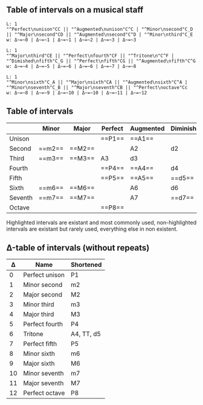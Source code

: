 ## Table of intervals on a musical staff
```music-abc
L: 1
"^Perfect\nunison"CC || "^Augmented\nunison"C^C | "^Minor\nsecond"C_D || "^Major\nsecond"CD || "^Augmented\nsecond"C^D | "^Minor\nthird"C_E
w: Δ~=~0 | Δ~=~1 | Δ~=~1 | Δ~=~2 | Δ~=~3 | Δ~=~3
```
```music-abc
L: 1
"^Major\nthird"CE || "^Perfect\nfourth"CF || "^Tritone\n"C^F | "^Dimished\nfifth"C_G || "^Perfect\nfifth"CG || "^Augmented\nfifth"C^G
w: Δ~=~4 | Δ~=~5 | Δ~=~6 | Δ~=~6 | Δ~=~7 | Δ~=~8
```
```music-abc
L: 1
"^Minor\nsixth"C_A || "^Major\nsixth"CA || "^Augmented\nsixth"C^A | "^Minor\nseventh"C_B || "^Major\nseventh"CB || "^Perfect\noctave"Cc
w: Δ~=~8 | Δ~=~9 | Δ~=~10 | Δ~=~10 | Δ~=~11 | Δ~=~12
```

## Table of intervals

|         | Minor  | Major  | Perfect | Augmented | Diminished |
| ------- | ------ | ------ | ------- | --------- | ---------- |
| Unison  |        |        | ==P1==  | ==A1==    |            |
| Second  | ==m2== | ==M2== |         | A2        | d2         |
| Third   | ==m3== | ==M3== | A3      | d3        |            |
| Fourth  |        |        | ==P4==  | ==A4==    | d4         |
| Fifth   |        |        | ==P5==  | ==A5==    | ==d5==     |
| Sixth   | ==m6== | ==M6== |         | A6        | d6         |
| Seventh | ==m7== | ==M7== |         | A7        | ==d7==     |
| Octave  |        |        | ==P8==  |           |            | 

Highlighted intervals are existant and most commonly used, non-highlighted intervals are existant but rarely used, everything else in non existent.

## Δ-table of intervals (without repeats)

| Δ   | Name           | Shortened  |
| --- | -------------- | ---------- |
| 0   | Perfect unison | P1         |
| 1   | Minor second   | m2         |
| 2   | Major second   | M2         |
| 3   | Minor third    | m3         |
| 4   | Major third    | M3         |
| 5   | Perfect fourth | P4         |
| 6   | Tritone        | A4, TT, d5 |
| 7   | Perfect fifth  | P5         |
| 8   | Minor sixth    | m6         |
| 9   | Major sixth    | M6         |
| 10  | Minor seventh  | m7         |
| 11  | Major seventh  | M7         |
| 12  | Perfect octave | P8         |

